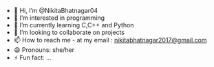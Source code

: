 - 👋 Hi, I’m @NikitaBhatnagar04
- 👀 I’m interested in programming
- 🌱 I’m currently learning C,C++ and Python
- 💞️ I’m looking to collaborate on projects
- 📫 How to reach me - at my email : nikitabhatnagar2017@gmail.com
- 😄 Pronouns: she/her
- ⚡ Fun fact: ...

<!---
NikitaBhatnagar04/NikitaBhatnagar04 is a ✨ special ✨ repository because its `README.md` (this file) appears on your GitHub profile.
You can click the Preview link to take a look at your changes.
--->
